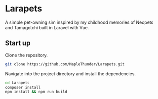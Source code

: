# Larapets

A simple pet-owning sim inspired by my childhood memories of Neopets and Tamagotchi built in Laravel with Vue.

## Start up

Clone the repository.

```sh
git clone https://github.com/MapleThunder/Larapets.git
```

Navigate into the project directory and install the dependencies.

```sh
cd Larapets
composer install
npm install && npm run build
```

